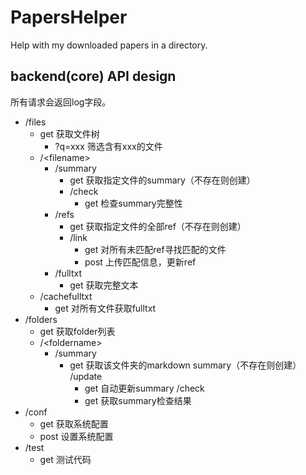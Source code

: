 # PapersHelper
Help with my downloaded papers in a directory.

## backend(core) API design
所有请求会返回log字段。

- /files
    - get 获取文件树
        - ?q=xxx 筛选含有xxx的文件
    - /\<filename\>
        - /summary
            - get 获取指定文件的summary（不存在则创建）
            - /check
                - get 检查summary完整性
        - /refs
            - get 获取指定文件的全部ref（不存在则创建）
            - /link
                - get 对所有未匹配ref寻找匹配的文件
                - post 上传匹配信息，更新ref
        - /fulltxt
            - get 获取完整文本
    - /cachefulltxt
        - get 对所有文件获取fulltxt
- /folders
    - get 获取folder列表
    - /\<foldername\>
        - /summary
            - get 获取该文件夹的markdown summary（不存在则创建）
            /update
                - get 自动更新summary
            /check
                - get 获取summary检查结果
- /conf
    - get 获取系统配置
    - post 设置系统配置
- /test
    - get 测试代码


